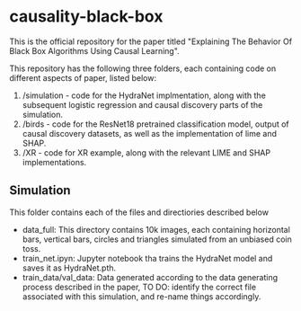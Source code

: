 # causality-black-box

This is the official repository for the paper titled "Explaining The Behavior Of Black Box Algorithms Using Causal Learning".

This repository has the following three folders, each containing code on different aspects of paper, listed below:

1. /simulation - code for the HydraNet implmentation, along with the subsequent logistic regression and causal discovery parts of the simulation.
2. /birds - code for the ResNet18 pretrained classification model, output of causal discovery datasets, as well as the implementation of lime and SHAP.
3. /XR - code for XR example, along with the relevant LIME and SHAP implementations.  

## Simulation

This folder contains each of the files and directiories described below

- data_full: This directory contains 10k images, each containing horizontal bars, vertical bars, circles and triangles simulated from an unbiased coin toss.
- train_net.ipyn: Jupyter notebook tha trains the HydraNet model and saves it as HydraNet.pth.
- train_data/val_data: Data generated according to the data generating process described in the paper, TO DO: identify the correct file associated with this simulation, and re-name things accordingly.
